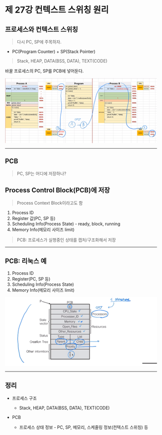 # 제 27강 컨텍스트 스위칭 원리 
## 프로세스와 컨텍스트 스위칭 
> 다시 PC, SP에 주목하자. 
- PC(Program Counter) + SP(Stack Pointer)
> Stack, HEAP, DATA(BSS, DATA), TEXT(CODE)
 
바꿀 프로세스의 PC, SP를 PCB에 넣어둔다. 

![컨텍스트 스위칭](../img/context_switching.png)

---
## PCB
> PC, SP는 어디에 저장하나? 
 
## Process Control Block(PCB)에 저장 
> Process Context Block이라고도 함 
1. Process ID
2. Register 값(PC, SP 등)
3. Scheduling Info(Process State) - ready, block, running
4. Memory Info(메모리 사이즈 limit)

> PCB: 프로세스가 실행중인 상태를 캡처/구조화해서 저장 

---
## PCB: 리눅스 예 
1. Process ID 
2. Register(PC, SP 등)
3. Scheduling Info(Process State)
4. Memory Info(메모리 사이즈 limit)
 
![리눅스 pcb 예시](../img/linux_pcb_example.png) 

---
## 정리 
- 프로세스 구조 
  - Stack, HEAP, DATA(BSS, DATA), TEXT(CODE)

- PCB 
  - 프로세스 상태 정보 - PC, SP, 메모리, 스케줄링 정보(컨텍스트 스위칭) 등 